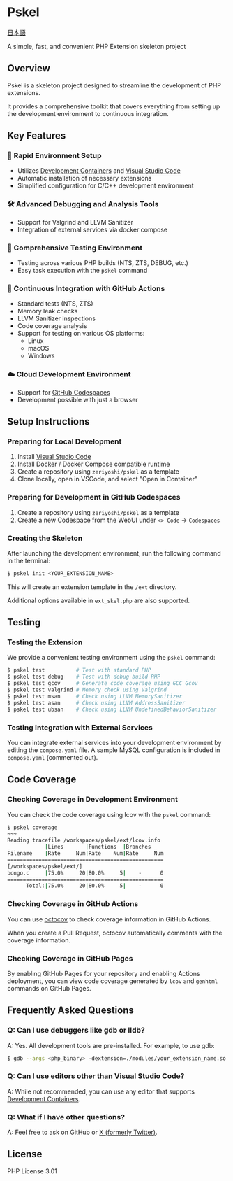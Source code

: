 # Pskel

[日本語](README_ja.md)

A simple, fast, and convenient PHP Extension skeleton project

## Overview

Pskel is a skeleton project designed to streamline the development of PHP extensions.

It provides a comprehensive toolkit that covers everything from setting up the development environment to continuous integration.

## Key Features

### 🚀 Rapid Environment Setup
- Utilizes [Development Containers](https://containers.dev/) and [Visual Studio Code](https://code.visualstudio.com/)
- Automatic installation of necessary extensions
- Simplified configuration for C/C++ development environment

### 🛠 Advanced Debugging and Analysis Tools
- Support for Valgrind and LLVM Sanitizer
- Integration of external services via docker compose

### 🧪 Comprehensive Testing Environment
- Testing across various PHP builds (NTS, ZTS, DEBUG, etc.)
- Easy task execution with the `pskel` command

### 🔄 Continuous Integration with GitHub Actions
- Standard tests (NTS, ZTS)
- Memory leak checks
- LLVM Sanitizer inspections
- Code coverage analysis
- Support for testing on various OS platforms:
    - Linux
    - macOS
    - Windows

### ☁️ Cloud Development Environment
- Support for [GitHub Codespaces](https://docs.github.com/en/codespaces)
- Development possible with just a browser

## Setup Instructions

### Preparing for Local Development

1. Install [Visual Studio Code](https://code.visualstudio.com/)
2. Install Docker / Docker Compose compatible runtime
3. Create a repository using `zeriyoshi/pskel` as a template
4. Clone locally, open in VSCode, and select "Open in Container"

### Preparing for Development in GitHub Codespaces

1. Create a repository using `zeriyoshi/pskel` as a template
2. Create a new Codespace from the WebUI under `<> Code` -> `Codespaces`

### Creating the Skeleton

After launching the development environment, run the following command in the terminal:

```bash
$ pskel init <YOUR_EXTENSION_NAME>
```

This will create an extension template in the `/ext` directory.

Additional options available in `ext_skel.php` are also supported.

## Testing

### Testing the Extension

We provide a convenient testing environment using the `pskel` command:

```bash
$ pskel test          # Test with standard PHP
$ pskel test debug    # Test with debug build PHP
$ pskel test gcov     # Generate code coverage using GCC Gcov
$ pskel test valgrind # Memory check using Valgrind
$ pskel test msan     # Check using LLVM MemorySanitizer
$ pskel test asan     # Check using LLVM AddressSanitizer
$ pskel test ubsan    # Check using LLVM UndefinedBehaviorSanitizer
```

### Testing Integration with External Services

You can integrate external services into your development environment by editing the `compose.yaml` file.
A sample MySQL configuration is included in `compose.yaml` (commented out).

## Code Coverage

### Checking Coverage in Development Environment

You can check the code coverage using lcov with the `pskel` command:

```bash
$ pskel coverage
~~~
Reading tracefile /workspaces/pskel/ext/lcov.info
            |Lines       |Functions  |Branches
Filename    |Rate     Num|Rate    Num|Rate     Num
==================================================
[/workspaces/pskel/ext/]
bongo.c     |75.0%     20|80.0%     5|    -      0
==================================================
      Total:|75.0%     20|80.0%     5|    -      0
```

### Checking Coverage in GitHub Actions

You can use [octocov](https://github.com/k1LoW/octocov) to check coverage information in GitHub Actions.

When you create a Pull Request, octocov automatically comments with the coverage information.

### Checking Coverage in GitHub Pages

By enabling GitHub Pages for your repository and enabling Actions deployment, you can view code coverage generated by `lcov` and `genhtml` commands on GitHub Pages.

## Frequently Asked Questions

### Q: Can I use debuggers like gdb or lldb?
A: Yes. All development tools are pre-installed. For example, to use gdb:

```bash
$ gdb --args <php_binary> -dextension=./modules/your_extension_name.so example.php
```

### Q: Can I use editors other than Visual Studio Code?
A: While not recommended, you can use any editor that supports [Development Containers](https://containers.dev).

### Q: What if I have other questions?
A: Feel free to ask on GitHub or [X (formerly Twitter)](https://x.com/zeriyoshi).

## License

PHP License 3.01
